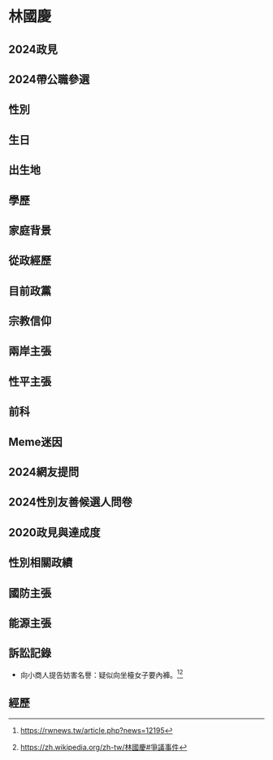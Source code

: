 # 林國慶

## 2024政見

## 2024帶公職參選

## 性別

## 生日

## 出生地

## 學歷

## 家庭背景

## 從政經歷

## 目前政黨

## 宗教信仰

## 兩岸主張

## 性平主張

## 前科

## Meme迷因

## 2024網友提問

## 2024性別友善候選人問卷

## 2020政見與達成度

## 性別相關政績

## 國防主張

## 能源主張

## 訴訟記錄

- 向小商人提告妨害名譽：疑似向坐檯女子要內褲。[^1][^2]

[^1]:https://rwnews.tw/article.php?news=12195
[^2]:https://zh.wikipedia.org/zh-tw/林國慶#爭議事件

## 經歷
